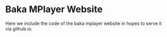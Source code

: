 # Baka MPlayer Website

Here we include the code of the baka mplayer website in hopes to serve it via github.io.
